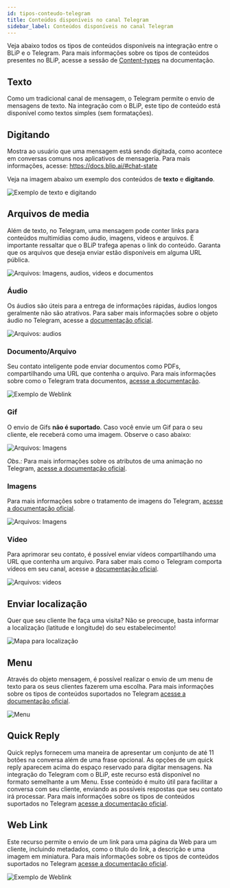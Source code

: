 ```yaml
---
id: tipos-conteudo-telegram
title: Conteúdos disponíveis no canal Telegram
sidebar_label: Conteúdos disponíveis no canal Telegram
---
```


Veja abaixo todos os tipos de conteúdos disponíveis na integração entre o BLiP e o Telegram. Para mais informações sobre os tipos de conteúdos presentes no BLiP, acesse a sessão de [Content-types](https://docs.blip.ai/#content-types) na documentação.

## Texto

Como um tradicional canal de mensagem, o Telegram permite o envio de mensagens de texto. Na integração com o BLiP, este tipo de conteúdo está disponível como textos simples (sem formatações).

## Digitando

Mostra ao usuário que uma mensagem está sendo digitada, como acontece em conversas comuns nos aplicativos de mensageria. Para mais informações, acesse: https://docs.blip.ai/#chat-state

Veja na imagem abaixo um exemplo dos conteúdos de **texto** e **digitando**.

![Exemplo de texto e digitando](/img/channels/telegram/funcionalidades-telegram-text.jpg)

## Arquivos de media

Além de texto, no Telegram, uma mensagem pode conter links para conteúdos multimídias como áudio, imagens, vídeos e arquivos. É importante ressaltar que o BLiP trafega apenas o link do conteúdo. Garanta que os arquivos que deseja enviar estão disponíveis em alguma URL pública.

![Arquivos: Imagens, audios, videos e documentos](/img/channels/telegram/funcionalidades-telegram.jpg)

### Áudio

Os áudios são úteis para a entrega de informações rápidas, áudios longos geralmente não são atrativos. Para saber mais informações sobre o objeto áudio no Telegram, acesse a [documentação oficial](https://core.telegram.org/bots/api#inputmediaaudio).

![Arquivos: audios](/img/channels/telegram/funcionalidades-telegram-audio.jpg )

### Documento/Arquivo

Seu contato inteligente pode enviar documentos como PDFs, compartilhando uma URL que contenha o arquivo. Para mais informações sobre como o Telegram trata documentos, [acesse a documentação](https://core.telegram.org/bots/api#inputmediadocument).

![Exemplo de Weblink](/img/channels/telegram/funcionalidades-telegram-arquivo.jpg)

### Gif

O envio de Gifs **não é suportado**. Caso você envie um Gif para o seu cliente, ele receberá como uma imagem. Observe o caso abaixo:

![Arquivos: Imagens](/img/channels/telegram/funcionalidades-telegram-image.jpg)


*Obs.:* Para mais informações sobre os atributos de uma animação no Telegram, [acesse a documentação oficial](https://core.telegram.org/bots/api#inputmediaanimation).

### Imagens

Para mais informações sobre o tratamento de imagens do Telegram, [acesse a documentação oficial](https://core.telegram.org/bots/api#inputmediaphoto).

![Arquivos: Imagens](/img/channels/telegram/funcionalidades-telegram-image.jpg)

### Vídeo

Para aprimorar seu contato, é possível enviar vídeos compartilhando uma URL que contenha um arquivo. Para saber mais como o Telegram comporta vídeos em seu canal, acesse a [documentação oficial](https://core.telegram.org/bots/api#inputmediavideo).

![Arquivos: videos](/img/channels/telegram/funcionalidades-telegram-video.jpg)

## Enviar localização

Quer que seu cliente lhe faça uma visita? Não se preocupe, basta informar a localização (latitude e longitude) do seu estabelecimento!

![Mapa para localização](/img/channels/telegram/funcionalidades-telegram-mapa.jpg)

## Menu 

Através do objeto mensagem, é possível realizar o envio de um menu de texto para os seus clientes fazerem uma escolha. Para mais informações sobre os tipos de conteúdos suportados no Telegram [acesse a documentação oficial](https://core.telegram.org/bots/api#available-types).

![Menu](/img/channels/telegram/funcionalidades-telegram-menu.jpg)

## Quick Reply

Quick replys fornecem uma maneira de apresentar um conjunto de até 11 botões na conversa além de uma frase opcional. As opções de um quick reply aparecem acima do espaço reservado para digitar mensagens. Na integração do Telegram com o BLiP, este recurso está disponível no formato semelhante a um Menu. Esse conteúdo é muito útil para facilitar a conversa com seu cliente, enviando as possíveis respostas que seu contato irá processar. Para mais informações sobre os tipos de conteúdos suportados no Telegram [acesse a documentação oficial](https://core.telegram.org/bots/api#available-types).

## Web Link

Este recurso permite o envio de um link para uma página da Web para um cliente, incluindo metadados, como o título do link, a descrição e uma imagem em miniatura. Para mais informações sobre os tipos de conteúdos suportados no Telegram [acesse a documentação oficial](https://core.telegram.org/bots/api#available-types).

![Exemplo de Weblink](/img/channels/telegram/funcionalidades-telegram-weblink.jpg)